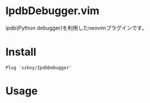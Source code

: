 # IpdbDebugger.vim

ipdb(Python debugger)を利用したneovimプラグインです。  

# Install

```vim
Plug 'szkny/IpdbDebugger'
```

# Usage

